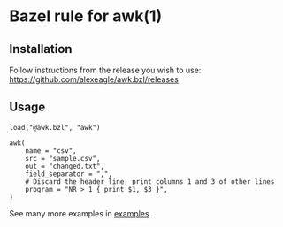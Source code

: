 # Bazel rule for awk(1)

## Installation

Follow instructions from the release you wish to use:
<https://github.com/alexeagle/awk.bzl/releases>

## Usage

```
load("@awk.bzl", "awk")

awk(
    name = "csv",
    src = "sample.csv",
    out = "changed.txt",
    field_separator = ",",
    # Discard the header line; print columns 1 and 3 of other lines
    program = "NR > 1 { print $1, $3 }",
)
```

See many more examples in [examples](./examples/BUILD).
